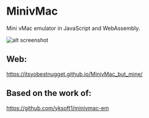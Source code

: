 # MinivMac

Mini vMac emulator in JavaScript and WebAssembly.

![alt screenshot](https://raw.githubusercontent.com/lrusso/MinivMac/main/MinivMac.png)

## Web:

https://itsyobestnugget.github.io/MinivMac_but_mine/

## Based on the work of:

https://github.com/yksoft1/minivmac-em
